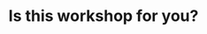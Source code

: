 ---
area: Communication Skills, calgary-cambridge-model
category: 0.1 - Calgary Cambridge Workshop
title: Is this workshop for you?
description: Who is this workshop aimed at and what will you learn?
audio: /assets/audio/Calgary Cambridge workshop - Is this workshop for you_.m4a
article: 
www: 
keywords: Calgary, Cambridge, Model, aims
youtube: 
soundcloud: 
duration: 2m 7s
---